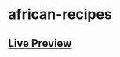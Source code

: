 # african-recipes

## <a href="https://neba-emmanuel.github.io/african-recipes/index.html">Live Preview</a> 

